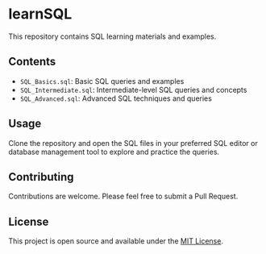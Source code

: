 # learnSQL

This repository contains SQL learning materials and examples.

## Contents

- `SQL_Basics.sql`: Basic SQL queries and examples
- `SQL_Intermediate.sql`: Intermediate-level SQL queries and concepts
- `SQL_Advanced.sql`: Advanced SQL techniques and queries

## Usage

Clone the repository and open the SQL files in your preferred SQL editor or database management tool to explore and practice the queries.

## Contributing

Contributions are welcome. Please feel free to submit a Pull Request.

## License

This project is open source and available under the [MIT License](LICENSE).

